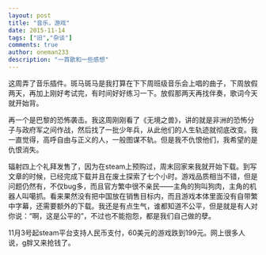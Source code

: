 ```yaml
---
layout: post
title: "音乐，游戏"
date: 2015-11-14
tags: ["旧","杂谈"]
comments: true
author: oneman233
description: "一首歌和一些感想"
---
```


<div class="aplayer" data-id="30814948" data-server="netease" data-type="song"></div>

这周弄了音乐插件。斑马斑马是我打算在下下周班级音乐会上唱的曲子，下周放假两天，再加上刚好考试完，有时间好好练习一下。放假那两天再找伴奏，歌词今天就开始背。

再一个是巴黎的恐怖袭击。我这周刚刚看了《无境之兽》，讲的就是非洲的恐怖分子与政府军之间作战，然后找了一批少年兵，从此他们的人生轨迹就彻底改变。我一直觉得，高呼自由与正义的人，一般图谋不轨。但是我不仇恨他们，我希望的是仇恨消失。

辐射四上个礼拜发售了，因为在steam上预购过，周末回家来我就开始下载。到写文章的时候，已经完成下载并且在废土探索了七个小时。游戏品质相当不错，但是问题仍然有，不仅bug多，而且官方繁中很不亲民——主角的狗叫狗肉，主角的机器人叫噶抓。看来果然没有把中国放在销售目标内，而且游戏本体里面没有自带繁中字幕，还需要额外的下载。我还是有点生气，谁都知道不公平，但是就是有人对你说：“啊，这是公平的”，不过也不能抱怨，都是我们自己做的孽。

11月3号起steam平台支持人民币支付，60美元的游戏跌到199元。网上很多人说，g胖又来抢钱了。